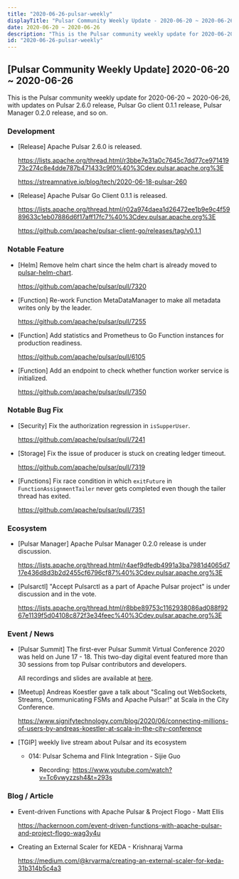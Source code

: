 ```yaml
---
title: "2020-06-26-pulsar-weekly"
displayTitle: "Pulsar Community Weekly Update - 2020-06-20 ~ 2020-06-26"
date: 2020-06-20 ~ 2020-06-26
description: "This is the Pulsar community weekly update for 2020-06-20 ~ 2020-06-26, with updates on Pulsar 2.6.0 release, Pulsar Go client 0.1.1 release, Pulsar Manager 0.2.0 release, and so on."
id: "2020-06-26-pulsar-weekly"
---
```


## [Pulsar Community Weekly Update] 2020-06-20 ~ 2020-06-26

This is the Pulsar community weekly update for 2020-06-20 ~ 2020-06-26, with updates on Pulsar 2.6.0 release, Pulsar Go client 0.1.1 release, Pulsar Manager 0.2.0 release, and so on.

### Development

- [Release] Apache Pulsar 2.6.0 is released.
  
    https://lists.apache.org/thread.html/r3bbe7e31a0c7645c7dd77ce97141973c274c8e4dde787b471433c9f0%40%3Cdev.pulsar.apache.org%3E
    
    https://streamnative.io/blog/tech/2020-06-18-pulsar-260

- [Release] Apache Pulsar Go Client 0.1.1 is released.

    https://lists.apache.org/thread.html/r02a974daea1d26472ee1b9e9c4f5989633c1eb07886d6f17aff17fc7%40%3Cdev.pulsar.apache.org%3E

    https://github.com/apache/pulsar-client-go/releases/tag/v0.1.1

### Notable Feature

- [Helm] Remove helm chart since the helm chart is already moved to [pulsar-helm-chart](https://github.com/apache/pulsar-helm-chart).
  
    https://github.com/apache/pulsar/pull/7320

- [Function] Re-work Function MetaDataManager to make all metadata writes only by the leader.

    https://github.com/apache/pulsar/pull/7255

- [Function] Add statistics and Prometheus to Go Function instances for production readiness.

    https://github.com/apache/pulsar/pull/6105

- [Function] Add an endpoint to check whether function worker service is initialized.
  
    https://github.com/apache/pulsar/pull/7350

### Notable Bug Fix

- [Security] Fix the authorization regression in `isSupperUser`.

    https://github.com/apache/pulsar/pull/7241

- [Storage] Fix the issue of producer is stuck on creating ledger timeout.

    https://github.com/apache/pulsar/pull/7319

- [Functions] Fix race condition in which `exitFuture` in `FunctionAssignmentTailer` never gets completed even though the tailer thread has exited.
   
    https://github.com/apache/pulsar/pull/7351

### Ecosystem

- [Pulsar Manager] Apache Pulsar Manager 0.2.0 release is under discussion.
  
    https://lists.apache.org/thread.html/r4aef9dfedb4991a3ba7981d4065d717e436d8d3b2d2455cf6796cf87%40%3Cdev.pulsar.apache.org%3E

- [Pulsarctl] "Accept Pulsarctl as a part of Apache Pulsar project" is under discussion and in the vote. 

    https://lists.apache.org/thread.html/r8bbe89753c1162938086ad088f9267e1139f5d04108c872f3e34feec%40%3Cdev.pulsar.apache.org%3E

### Event / News

- [Pulsar Summit] The first-ever Pulsar Summit Virtual Conference 2020 was held on June 17 - 18. This two-day digital event featured more than 30 sessions from top Pulsar contributors and developers.

    All recordings and slides are available at [here](https://streamnative.io/resource#pulsar-summit). 
    
- [Meetup] Andreas Koestler gave a talk about "Scaling out WebSockets, Streams, Communicating FSMs and Apache Pulsar!" at Scala in the City Conference.

    https://www.signifytechnology.com/blog/2020/06/connecting-millions-of-users-by-andreas-koestler-at-scala-in-the-city-conference
    
- [TGIP] weekly live stream about Pulsar and its ecosystem

    - 014: Pulsar Schema and Flink Integration - Sijie Guo

        - Recording: https://www.youtube.com/watch?v=Tc6vwyzzsh4&t=293s

### Blog / Article
        
- Event-driven Functions with Apache Pulsar & Project Flogo - Matt Ellis

    https://hackernoon.com/event-driven-functions-with-apache-pulsar-and-project-flogo-wag3y4u

- Creating an External Scaler for KEDA - Krishnaraj Varma

    https://medium.com/@krvarma/creating-an-external-scaler-for-keda-31b314b5c4a3

